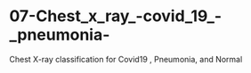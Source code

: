 # 07-Chest_x_ray_-covid_19_-_pneumonia-
Chest X-ray classification for Covid19 , Pneumonia, and Normal
